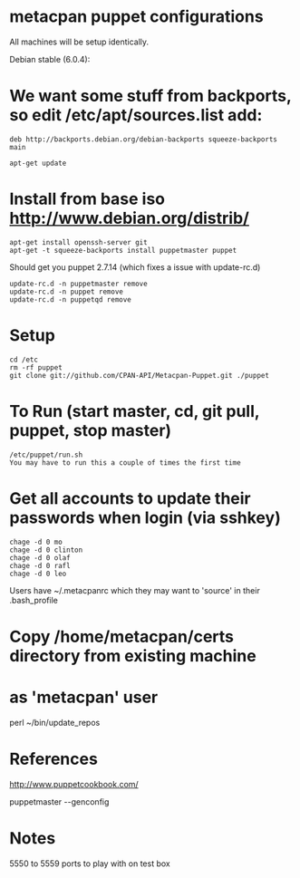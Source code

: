 # metacpan puppet configurations

All machines will be setup identically.

Debian stable (6.0.4):

# We want some stuff from backports, so edit /etc/apt/sources.list add:
    deb http://backports.debian.org/debian-backports squeeze-backports main
    
    apt-get update

# Install from base iso http://www.debian.org/distrib/
    apt-get install openssh-server git
    apt-get -t squeeze-backports install puppetmaster puppet

Should get you puppet 2.7.14 (which fixes a issue with update-rc.d)

    update-rc.d -n puppetmaster remove
    update-rc.d -n puppet remove
    update-rc.d -n puppetqd remove

# Setup
    cd /etc
    rm -rf puppet
    git clone git://github.com/CPAN-API/Metacpan-Puppet.git ./puppet
   
# To Run (start master, cd, git pull, puppet, stop master)
    /etc/puppet/run.sh
    You may have to run this a couple of times the first time
    
# Get all accounts to update their passwords when login (via sshkey)
    chage -d 0 mo
    chage -d 0 clinton
    chage -d 0 olaf
    chage -d 0 rafl
    chage -d 0 leo
    
Users have ~/.metacpanrc which they may want to 'source' in their .bash_profile

# Copy /home/metacpan/certs directory from existing machine

# as 'metacpan' user
perl ~/bin/update_repos

# References

http://www.puppetcookbook.com/
                 
puppetmaster --genconfig

# Notes

5550 to 5559 ports to play with on test box